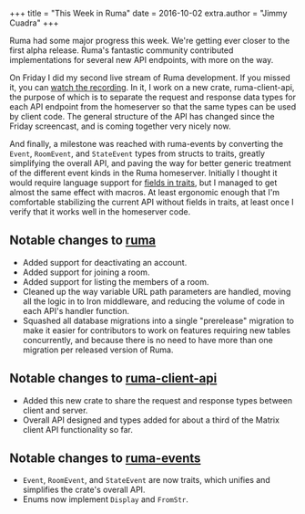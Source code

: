 +++
title = "This Week in Ruma"
date = 2016-10-02
extra.author = "Jimmy Cuadra"
+++

Ruma had some major progress this week.
We're getting ever closer to the first alpha release.
Ruma's fantastic community contributed implementations for several new API endpoints, with more on the way.

On Friday I did my second live stream of Ruma development.
If you missed it, you can [watch the recording](https://www.youtube.com/watch?v=gApgMPEwvSc).
In it, I work on a new crate, ruma-client-api, the purpose of which is to separate the request and response data types for each API endpoint from the homeserver so that the same types can be used by client code.
The general structure of the API has changed since the Friday screencast, and is coming together very nicely now.

And finally, a milestone was reached with ruma-events by converting the `Event`, `RoomEvent`, and `StateEvent` types from structs to traits, greatly simplifying the overall API, and paving the way for better generic treatment of the different event kinds in the Ruma homeserver.
Initially I thought it would require language support for [fields in traits](https://github.com/rust-lang/rfcs/pull/1546), but I managed to get almost the same effect with macros.
At least ergonomic enough that I'm comfortable stabilizing the current API without fields in traits, at least once I verify that it works well in the homeserver code.

## Notable changes to [ruma](https://github.com/ruma/ruma)

* Added support for deactivating an account.
* Added support for joining a room.
* Added support for listing the members of a room.
* Cleaned up the way variable URL path parameters are handled, moving all the logic in to Iron middleware, and reducing the volume of code in each API's handler function.
* Squashed all database migrations into a single "prerelease" migration to make it easier for contributors to work on features requiring new tables concurrently, and because there is no need to have more than one migration per released version of Ruma.

## Notable changes to [ruma-client-api](https://github.com/ruma/ruma-client-api)

* Added this new crate to share the request and response types between client and server.
* Overall API designed and types added for about a third of the Matrix client API functionality so far.

## Notable changes to [ruma-events](https://github.com/ruma/ruma-events)

* `Event`, `RoomEvent`, and `StateEvent` are now traits, which unifies and simplifies the crate's overall API.
* Enums now implement `Display` and `FromStr`.

